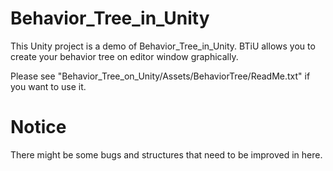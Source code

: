 # Behavior_Tree_in_Unity
This Unity project is a demo of Behavior_Tree_in_Unity. BTiU allows you to create your behavior tree on editor window graphically.

Please see "Behavior_Tree_on_Unity/Assets/BehaviorTree/ReadMe.txt" if you want to use it.

# Notice
There might be some bugs and structures that need to be improved in here.
